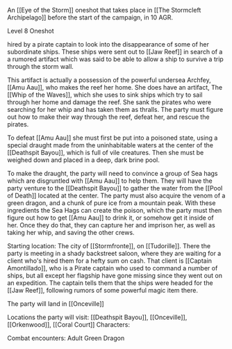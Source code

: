 An [[Eye of the Storm]] oneshot that takes place in [[The Stormcleft Archipelago]] before the start of the campaign, in 10 AGR.


Level 8 Oneshot

hired by a pirate captain to look into the disappearance of some of her subordinate ships. These ships were sent out to [[Jaw Reef]] in search of a a rumored artifact which was said to be able to allow a ship to survive a trip through the storm wall. 

This artifact is actually a possession of the powerful undersea Archfey, [[Amu Aau]], who makes the reef her home. She does have an artifact, The [[Whip of the Waves]], which she uses to sink ships which try to sail through her home and damage the reef. She sank the pirates who were searching for her whip and has taken them as thralls. The party must figure out how to make their way through the reef, defeat her, and rescue the pirates. 


To defeat [[Amu Aau]] she must first be put into a poisoned state, using a special draught made from the uninhabitable waters at the center of the [[Deathspit Bayou]], which is full of vile creatures. Then she must be weighed down and placed in a deep, dark brine pool. 

To make the draught, the party will need to convince a group of Sea hags which are disgruntled with [[Amu Aau]] to help them. They will have the party venture to the [[Deathspit Bayou]] to gather the water from the [[Pool of Death]] located at the center. The party must also acquire the venom of a green dragon, and a chunk of pure ice from a mountain peak. With these ingredients the Sea Hags can create the poison, which the party must then figure out how to get [[Amu Aau]] to drink it, or somehow get it inside of her. Once they do that, they can capture her and imprison her, as well as taking her whip, and saving the other crews. 

Starting location: The city of [[Stormfronte]], on [[Tudorille]]. There the party is meeting in a shady backstreet saloon, where they are waiting for a client who's hired them for a hefty sum on cash. That client is [[Captain Amontillado]], who is a Pirate captain who used to command a number of ships, but all except her flagship have gone missing since they went out on an expedition. The captain tells them that the ships were headed for the [[Jaw Reef]], following rumors of some powerful magic item there. 

The party will land in [[Onceville]]


Locations the party will visit: [[Deathspit Bayou]], [[Onceville]], [[Orkenwood]], [[Coral Court]]
Characters: 

Combat encounters: Adult Green Dragon